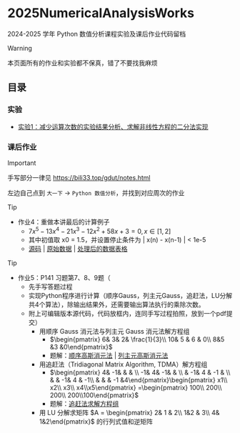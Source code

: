 # 2025NumericalAnalysisWorks

2024-2025 学年 Python 数值分析课程实验及课后作业代码留档

> [!Warning]
> 本页面所有的作业和实验都不保真，错了不要找我麻烦

## 目录

### 实验

- [实验1：减少运算次数的实验结果分析、求解非线性方程的二分法实现](https://github.com/GDUTMeow/2025NumericalAnalysisWorks/tree/master/Experiments/Section1)

### 课后作业

> [!important]
>
> 手写部分一律见 https://bili33.top/gdut/notes.html
>
> 左边自己点到 `大一下` -> `Python 数值分析`，并找到对应周次的作业

> [!Tip]
> - 作业4：重做本讲最后的计算例子
>   - $7x^5 - 13x^4-21x^3-12x^2+58x+3=0, x∈[1,2]$
>   - 其中初值取 x0 = 1.5，并设置停止条件为 | x(n) - x(n-1) | < 1e-5
>   - [源码](https://github.com/GDUTMeow/2025NumericalAnalysisWorks/blob/master/Works/Week4/Homework4.py) | [原始数据](https://github.com/GDUTMeow/2025NumericalAnalysisWorks/blob/master/Works/Week4/Homework4.md) | [处理后的数据表格](https://github.com/GDUTMeow/2025NumericalAnalysisWorks/blob/master/Works/Week4/Homework4.xlsx)

> [!tip]
>
> - 作业5：P141 习题第7、8、9题（
>   - 先手写答题过程
>   - 实现Python程序进行计算（顺序Gauss，列主元Gauss，追赶法，LU分解共4个算法），除输出结果外，还需要输出算法执行的乘除次数。
>   - 附上可编辑版本源代码，代码放框内，连同手写过程拍照，放到一个pdf提交）  
>     - 用顺序 Gauss 消元法与列主元 Gauss 消元法解方程组
>       - $\begin{pmatrix}  6&  3&  2& \frac{1}{3}\\  10& 5 & 6 & 0\\  8&5  &3  &0\end{pmatrix}$
>       - 题解：[顺序高斯消元法](https://github.com/GDUTMeow/2025NumericalAnalysisWorks/blob/master/Works/Week5/SequentialGauss.py) | [列主元高斯消元法](https://github.com/GDUTMeow/2025NumericalAnalysisWorks/blob/master/Works/Week5/ColumnPivotingGauss.py)
>     - 用追赶法（Tridiagonal Matrix Algorithm, TDMA）解方程组
>       - $\begin{pmatrix}  4&  -1&  &  & \\  -1&  4&  -1&  & \\  &  -1& 4 & -1 & \\  &  &  -1& 4 & -1\\  &  &  & -1 &4\end{pmatrix}\begin{pmatrix} x1\\ x2\\ x3\\ x4\\x5\end{pmatrix} =\begin{pmatrix} 100\\ 200\\ 200\\ 200\\100\end{pmatrix}$
>       - 题解：[追赶法求解方程组](https://github.com/GDUTMeow/2025NumericalAnalysisWorks/blob/master/Works/Week5/ColumnPivotingGauss.py)
>     - 用 LU 分解求矩阵 $A = \begin{pmatrix}  2& 1 & 2\\  1&2  & 3\\  4&  1&2\end{pmatrix}$ 的行列式值和逆矩阵
